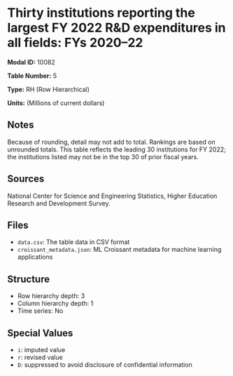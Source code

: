 # Thirty institutions reporting the largest FY 2022 R&D expenditures in all fields: FYs 2020&#8211;22

**Modal ID:** 10082

**Table Number:** 5

**Type:** RH (Row Hierarchical)

**Units:** (Millions of current dollars)

## Notes

Because of rounding, detail may not add to total. Rankings are based on unrounded totals. This table reflects the leading 30 institutions for FY 2022; the institutions listed may not be in the top 30 of prior fiscal years.

## Sources

National Center for Science and Engineering Statistics, Higher Education Research and Development Survey.

## Files

- `data.csv`: The table data in CSV format
- `croissant_metadata.json`: ML Croissant metadata for machine learning applications

## Structure

- Row hierarchy depth: 3
- Column hierarchy depth: 1
- Time series: No

## Special Values

- `i`: imputed value
- `r`: revised value
- `D`: suppressed to avoid disclosure of confidential information
